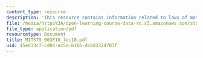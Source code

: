 ```yaml
---
content_type: resource
description: 'This resource contains information related to laws of motion. '
file: /media/https%3A/open-learning-course-data-rc.s3.amazonaws.com/sts-003-the-rise-of-modern-science-fall-2010/45ed33c7cd04ac5ab166dc6d3324707f_MITSTS_003F10_lec10.pdf
file_type: application/pdf
resourcetype: Document
title: MITSTS_003F10_lec10.pdf
uid: 45ed33c7-cd04-ac5a-b166-dc6d3324707f
---
```

